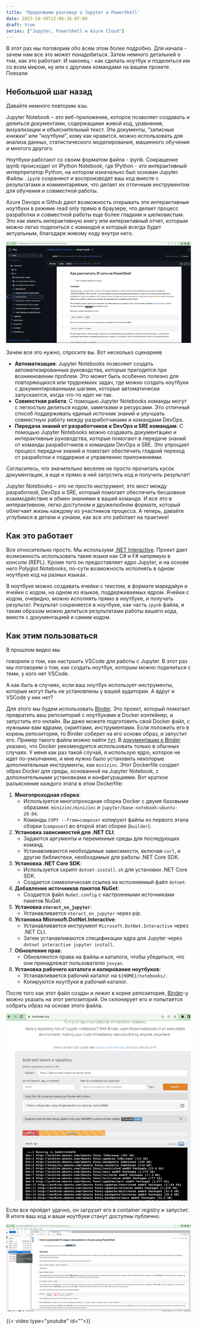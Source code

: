 ```yaml
---
title: 'Продолжаем разговор о Jupyter и PowerShell'
date: 2023-10-30T22:06:36-07:00
draft: true
series: ["Jupyter, PowerShell и Azure Cloud"]
---
```


В этот раз мы поговорим обо всем этом более подробно. Для начала - зачем нам все это может понадобиться. Затем немного детальней о том, как это работает. И наконец - как сделать ноутбук и поделиться им со всем миром, ну или с другими командами на вашем проекте. Поехали

<!--more-->
## Небольшой шаг назад

Давайте немного повторим азы. 

Jupyter Notebook – это веб-приложение, которое позволяет создавать и делиться документами, содержащими живой код, уравнения, визуализации и объяснительный текст. Эти документы, ”записные книжки” или "ноутбуки", кому как нравится, можно использовать для анализа данных, статистического моделирования, машинного обучения и многого другого.

Ноутбуки работают со своим форматом файла - ipynb. Сокращение ipynb происходит от IPython Notebook, где IPython - это интерактивный интерпретатор Python, на котором изначально был основан Jupyter. Файлы `.ipynb` сохраняют и воспроизводят ваш код вместе с результатами и комментариями, что делает их отличным инструментом для обучения и совместной работы.

Azure Devops и Github дают возможность открывать эти интерактивные ноутбуки в режиме read only прямо в браузере, что делает процесс разработки и совместной работы еще более гладким и шелковистым. Это как иметь интерактивную книгу или интерактивный отчет, которым можно легко поделиться с командой и который всегда будет актуальным, благодаря живому коду внутри него.

![ipynb-on-github](image.png)

Зачем все это нужно, спросите вы. Вот несколько сценариев

- **Автоматизация**: Jupyter Notebooks позволяет создать автоматизированные руководства, которые пригодятся при возникновении проблем. Это может быть особенно полезно для повторяющихся или трудоемких задач, где можно создать ноутбуки с документированными шагами, которые автоматически запускаются, когда что-то идет не так.
- **Совместная работа**: С помощью Jupyter Notebooks команды могут с легкостью делиться кодом, заметками и ресурсами. Это отличный способ поддерживать единый источник знаний и улучшать совместную работу между разработчиками и командами DevOps.
- **Передача знаний от разработчиков к DevOps и SRE командам**: С помощью Jupyter Notebooks можно создавать документацию и интерактивные руководства, которые помогают в передаче знаний от команды разработчиков к командам DevOps и SRE. Это упрощает процесс передачи знаний и помогает обеспечить гладкий переход от разработки к поддержке и управлению приложениями.

Согласитесь, что значительно веселее не просто прочитать кусок документации, а еще и прямо в ней запустить код и получить результат!

Jupyter Notebooks – это не просто инструмент, это мост между разработкой, DevOps и SRE, который помогает обеспечить бесшовное взаимодействие и обмен знаниями в вашей команде. И все это в интерактивном, легко доступном и дружелюбном формате, который облегчает жизнь каждому из участников процесса. А теперь, давайте углубимся в детали и узнаем, как все это работает на практике!

## Как это работает

Все относительно просто. Мы используем [.NET Interactive](https://github.com/dotnet/interactive). Проект дает возможность использовать такие языки как C# и F# напрямую в консоли (REPL). Кроме того он предоставляет ядро Jupyter, и на основе него Polyglot Notebooks, по-сути возможность исполнять в одном ноутбуке код на разных языках.

В ноутбуке можно создавать ячейки с текстом, в формате маркдайун и ячейки с кодом, на одном из языков, поддерживаемых ядром. Ячейки с кодом, очевидно, можно исполнять прямо в ноутбуке, и получать результат. Результат сохраняется в ноутбуке, как часть `ipynb` файла, и таким образом можно делиться результатами работы вашего кода, вместе с документацией и самим кодом.

## Как этим пользоваться

В прошлом видео мы

 говорили о том, как настроить VSCode для работы с Jupyter. В этот раз мы поговорим о том, как создать ноутбук, которым можно поделиться с теми, у кого нет VSCode.

А как быть в случаях, если ваш ноутбук использует инструменты, которые могут быть не установлены у вашей аудитории. А вдруг и VSCode у них нет?

Для этого мы будем использовать [Binder](https://mybinder.org). Это проект, который помогает превратить ваш репозиторий с ноутбуками в Docker контейнер, и запустить его онлайн. Вы даже можете подготовить свой Docker файл, с нужными вам ядрами, скриптами, инструментами. Если положить его в корень репозитория, то Binder соберет на его основе образ, и запустит его. Пример такого файла можно найти [тут](https://github.com/eosfor/scripting-notes/blob/main/Dockerfile). В [документации к Binder](https://mybinder.readthedocs.io/en/latest/tutorials/dockerfile.html) указано, что Docker рекомендуется использовать только в обычных случаях. У меня как раз такой случай, я использую ядро, которое не идет по-умолчанию, и мне нужно было установить некоторые дополнительные инструменты, как `minizinc`. Этот Dockerfile создает образ Docker для среды, основанной на Jupyter Notebook, с дополнительными установками и конфигурациями. Вот краткое разъяснение каждого этапа в этом Dockerfile:

1. **Многопроходная сборка**:
   - Используется многопроходная сборка Docker с двумя базовыми образами: `minizinc/minizinc` и `jupyter/base-notebook:ubuntu-20.04`.
   - Команды `COPY --from=composer` копируют файлы из первого этапа сборки (`composer`) во второй этап сборки (`builder`).
2. **Установка зависимостей для .NET CLI**:
   - Задаются аргументы и переменные среды для последующих команд.
   - Устанавливаются необходимые зависимости, включая `curl`, и другие библиотеки, необходимые для работы .NET Core SDK.
3. **Установка .NET Core SDK**:
   - Используется скрипт `dotnet-install.sh` для установки .NET Core SDK.
   - Создается символическая ссылка на исполняемый файл `dotnet`.
4. **Добавление источников пакетов NuGet**:
   - Создается файл `NuGet.config` с настроенными источниками пакетов NuGet.
5. **Установка `nteract_on_jupyter`**:
   - Устанавливается `nteract_on_jupyter` через pip.
6. **Установка Microsoft.DotNet.Interactive**:
   - Устанавливается инструмент `Microsoft.DotNet.Interactive` через .NET CLI.
   - Затем устанавливаются спецификации ядра для Jupyter через `dotnet interactive jupyter install`.
7. **Обновление прав**:
   - Обновляются права на файлы и каталоги, чтобы убедиться, что они принадлежат пользователю `jovyan`.
8. **Установка рабочего каталога и копирование ноутбуков**:
   - Устанавливается рабочий каталог на `${HOME}/notebooks/`.
   - Копируются ноутбуки в рабочий каталог.

После того как этот файл создан и лежит в корне репозитория, [Binder](https://mybinder.org)-у можно указать на этот репозиторий. Он склонирует его и попытается собрать образ на основе этого файла. 

![mybindre-build-process](image-1.png)

Если все пройдет удачно, он загрузит его в container registry и запустит. В итоге ваш код и ваши ноутбуки станут доступны публично.

![running-notebook](image-2.png)

{{< video type="youtube" id="<GHhCV3sNRyU>">}}
